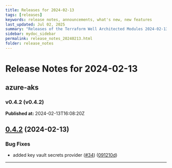 ```yaml
---
title: Releases for 2024-02-13
tags: [releases]
keywords: release notes, announcements, what's new, new features
last_updated: Jul 02, 2025
summary: "Releases of the Terraform Well Architected Modules 2024-02-13"
sidebar: mydoc_sidebar
permalink: release_notes_20240213.html
folder: release_notes
---
```


# Release Notes for 2024-02-13

## azure-aks
### v0.4.2 (v0.4.2)
**Published at:** 2024-02-13T16:08:20Z

## [0.4.2](https://github.com/CloudNationHQ/terraform-azure-aks/compare/v0.4.1...v0.4.2) (2024-02-13)


### Bug Fixes

* added key vault secrets provider ([#34](https://github.com/CloudNationHQ/terraform-azure-aks/issues/34)) ([091210d](https://github.com/CloudNationHQ/terraform-azure-aks/commit/091210d512e86c8646c0d69a14012354c5e3354e))

---

